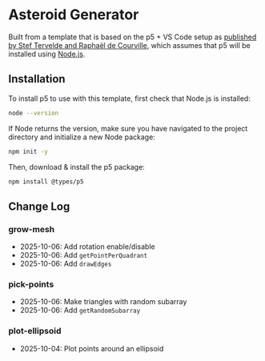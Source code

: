 # Asteroid Generator
Built from a template that is based on the p5 + VS Code setup as
[published by Stef Tervelde and Raphaël de Courville](https://sableraph.notion.site/The-perfect-p5-js-VSCode-setup-for-everyday-creative-coding-414c7eb4fb524da28d53763777d427b8),
which assumes that p5 will be installed using [Node.js](https://nodejs.org/en).

## Installation
To install p5 to use with this template, first check that Node.js is installed:
```bash
node --version
```

If Node returns the version, make sure you have navigated to the project
directory and initialize a new Node package:
```bash
npm init -y
```

Then, download & install the p5 package:
```bash
npm install @types/p5
```

## Change Log
### grow-mesh
- 2025-10-06: Add rotation enable/disable
- 2025-10-06: Add `getPointPerQuadrant`
- 2025-10-06: Add `drawEdges`
### pick-points
- 2025-10-06: Make triangles with random subarray
- 2025-10-06: Add `getRandomSubarray`
### plot-ellipsoid
- 2025-10-04: Plot points around an ellipsoid
